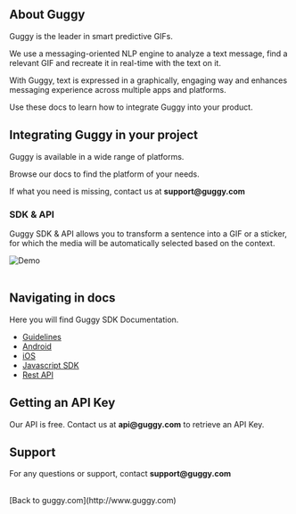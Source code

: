 ## About Guggy

Guggy is the leader in smart predictive GIFs.

We use a messaging-oriented NLP engine to analyze a text message, find a relevant GIF and recreate it in real-time with the text on it.

With Guggy, text is expressed in a graphically, engaging way and enhances messaging experience across multiple apps and platforms.

Use these docs to learn how to integrate Guggy into your product.

## Integrating Guggy in your project

Guggy is available in a wide range of platforms.

Browse our docs to find the platform of your needs.

If what you need is missing, contact us at __support@guggy.com__
<br/>

### SDK & API

Guggy SDK & API allows you to transform a sentence into a GIF or a sticker,
for which the media will be automatically selected based on the context.

![Demo](http://s3.amazonaws.com/guggyresources/guggyexample.gif)
<br/>
<br/>

## Navigating in docs

Here you will find Guggy SDK Documentation.

* [Guidelines](guideline)
* [Android](android)
* [iOS](ios-swift)
* [Javascript SDK](js-sdk)
* [Rest API](rest-api)

## Getting an API Key
Our API is free. Contact us at __api@guggy.com__ to retrieve an API Key.

## Support
For any questions or support, contact __support@guggy.com__

<br/>
[Back to guggy.com](http://www.guggy.com)

